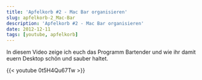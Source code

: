 ```yaml
---
title: 'Apfelkorb #2 - Mac Bar organisieren'
slug: apfelkorb-2_Mac-Bar
description: 'Apfelkorb #2 - Mac Bar organisieren'
date: 2012-12-11
tags: [youtube, apfelkorb]
---
```

In diesem Video zeige ich euch das Programm Bartender und wie ihr damit
euern Desktop schön und sauber haltet.

{{< youtube 0t5H4Qu67Tw >}}